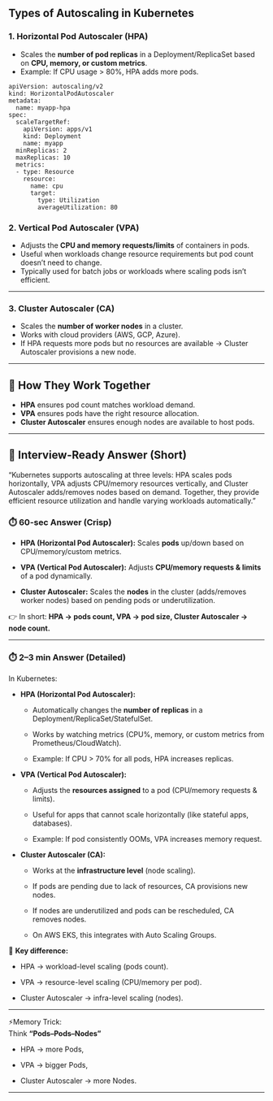 ## Types of Autoscaling in Kubernetes

### 1. **Horizontal Pod Autoscaler (HPA)**

- Scales the **number of pod replicas** in a Deployment/ReplicaSet based on **CPU, memory, or custom metrics**.
- Example: If CPU usage > 80%, HPA adds more pods.
```
apiVersion: autoscaling/v2
kind: HorizontalPodAutoscaler
metadata:
  name: myapp-hpa
spec:
  scaleTargetRef:
    apiVersion: apps/v1
    kind: Deployment
    name: myapp
  minReplicas: 2
  maxReplicas: 10
  metrics:
  - type: Resource
    resource:
      name: cpu
      target:
        type: Utilization
        averageUtilization: 80
```
### 2. **Vertical Pod Autoscaler (VPA)**

- Adjusts the **CPU and memory requests/limits** of containers in pods.
- Useful when workloads change resource requirements but pod count doesn’t need to change.
- Typically used for batch jobs or workloads where scaling pods isn’t efficient.
---

### 3. **Cluster Autoscaler (CA)**

- Scales the **number of worker nodes** in a cluster.
- Works with cloud providers (AWS, GCP, Azure).
- If HPA requests more pods but no resources are available → Cluster Autoscaler provisions a new node.
    

---
## 🔹 How They Work Together

- **HPA** ensures pod count matches workload demand.
- **VPA** ensures pods have the right resource allocation.
- **Cluster Autoscaler** ensures enough nodes are available to host pods.

---
## 🔹 Interview-Ready Answer (Short)

“Kubernetes supports autoscaling at three levels: HPA scales pods horizontally, VPA adjusts CPU/memory resources vertically, and Cluster Autoscaler adds/removes nodes based on demand. Together, they provide efficient resource utilization and handle varying workloads automatically.”

### ⏱️ **60-sec Answer (Crisp)**

- **HPA (Horizontal Pod Autoscaler):** Scales **pods** up/down based on CPU/memory/custom metrics.
    
- **VPA (Vertical Pod Autoscaler):** Adjusts **CPU/memory requests & limits** of a pod dynamically.
    
- **Cluster Autoscaler:** Scales the **nodes** in the cluster (adds/removes worker nodes) based on pending pods or underutilization.
    

👉 In short: **HPA → pods count, VPA → pod size, Cluster Autoscaler → node count.**

---

### ⏱️ **2–3 min Answer (Detailed)**

In Kubernetes:

- **HPA (Horizontal Pod Autoscaler):**
    
    - Automatically changes the **number of replicas** in a Deployment/ReplicaSet/StatefulSet.
        
    - Works by watching metrics (CPU%, memory, or custom metrics from Prometheus/CloudWatch).
        
    - Example: If CPU > 70% for all pods, HPA increases replicas.
        
- **VPA (Vertical Pod Autoscaler):**
    
    - Adjusts the **resources assigned** to a pod (CPU/memory requests & limits).
        
    - Useful for apps that cannot scale horizontally (like stateful apps, databases).
        
    - Example: If pod consistently OOMs, VPA increases memory request.
        
- **Cluster Autoscaler (CA):**
    
    - Works at the **infrastructure level** (node scaling).
        
    - If pods are pending due to lack of resources, CA provisions new nodes.
        
    - If nodes are underutilized and pods can be rescheduled, CA removes nodes.
        
    - On AWS EKS, this integrates with Auto Scaling Groups.
        

🔑 **Key difference:**

- HPA → workload-level scaling (pods count).
    
- VPA → resource-level scaling (CPU/memory per pod).
    
- Cluster Autoscaler → infra-level scaling (nodes).
    

---

⚡Memory Trick:  
Think **“Pods–Pods–Nodes”**

- HPA → more Pods,
    
- VPA → bigger Pods,
    
- Cluster Autoscaler → more Nodes.
    

---